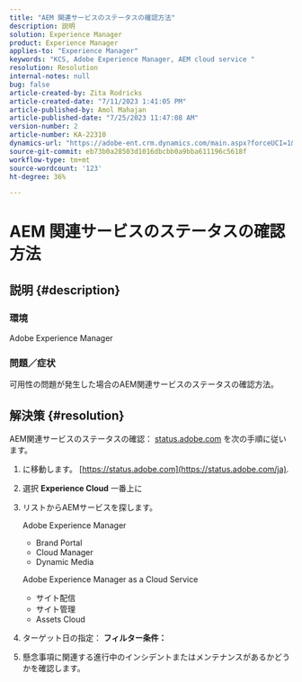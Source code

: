 ```yaml
---
title: "AEM 関連サービスのステータスの確認方法"
description: 説明
solution: Experience Manager
product: Experience Manager
applies-to: "Experience Manager"
keywords: "KCS, Adobe Experience Manager, AEM cloud service "
resolution: Resolution
internal-notes: null
bug: false
article-created-by: Zita Rodricks
article-created-date: "7/11/2023 1:41:05 PM"
article-published-by: Amol Mahajan
article-published-date: "7/25/2023 11:47:08 AM"
version-number: 2
article-number: KA-22310
dynamics-url: "https://adobe-ent.crm.dynamics.com/main.aspx?forceUCI=1&pagetype=entityrecord&etn=knowledgearticle&id=85864194-f01f-ee11-9cbe-6045bd006239"
source-git-commit: eb73b0a28503d1016dbcbb0a9bba611196c5618f
workflow-type: tm+mt
source-wordcount: '123'
ht-degree: 36%

---
```


# AEM 関連サービスのステータスの確認方法

## 説明 {#description}


### 環境

Adobe Experience Manager

### 問題／症状

可用性の問題が発生した場合のAEM関連サービスのステータスの確認方法。


## 解決策 {#resolution}


AEM関連サービスのステータスの確認： [status.adobe.com](https://status.adobe.com/ja) を次の手順に従います。

1. に移動します。 [https://status.adobe.com](https://status.adobe.com/ja).
2. 選択 <b>Experience Cloud</b> 一番上に
3. リストからAEMサービスを探します。


   Adobe Experience Manager

   - Brand Portal
   - Cloud Manager
   - Dynamic Media



   Adobe Experience Manager as a Cloud Service

   - サイト配信
   - サイト管理
   - Assets Cloud


4. ターゲット日の指定： <b>フィルター条件：</b>
5. 懸念事項に関連する進行中のインシデントまたはメンテナンスがあるかどうかを確認します。

